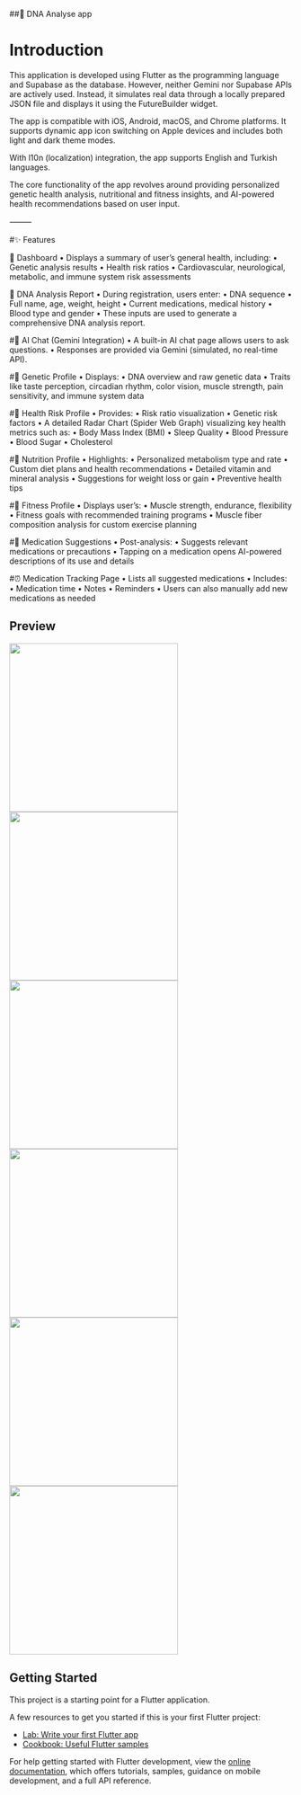 ##🧬 DNA Analyse app

# Introduction

This application is developed using Flutter as the programming language and Supabase as the database. However, neither Gemini nor Supabase APIs are actively used. Instead, it simulates real data through a locally prepared JSON file and displays it using the FutureBuilder widget.

The app is compatible with iOS, Android, macOS, and Chrome platforms.
It supports dynamic app icon switching on Apple devices and includes both light and dark theme modes.

With l10n (localization) integration, the app supports English and Turkish languages.

The core functionality of the app revolves around providing personalized genetic health analysis, nutritional and fitness insights, and AI-powered health recommendations based on user input.

⸻

#✨ Features

🧠 Dashboard
	•	Displays a summary of user’s general health, including:
	•	Genetic analysis results
	•	Health risk ratios
	•	Cardiovascular, neurological, metabolic, and immune system risk assessments

📑 DNA Analysis Report
	•	During registration, users enter:
	•	DNA sequence
	•	Full name, age, weight, height
	•	Current medications, medical history
	•	Blood type and gender
	•	These inputs are used to generate a comprehensive DNA analysis report.

#🤖 AI Chat (Gemini Integration)
	•	A built-in AI chat page allows users to ask questions.
	•	Responses are provided via Gemini (simulated, no real-time API).

#🧬 Genetic Profile
	•	Displays:
	•	DNA overview and raw genetic data
	•	Traits like taste perception, circadian rhythm, color vision, muscle strength, pain sensitivity, and immune system data

#🧪 Health Risk Profile
	•	Provides:
	•	Risk ratio visualization
	•	Genetic risk factors
	•	A detailed Radar Chart (Spider Web Graph) visualizing key health metrics such as:
	•	Body Mass Index (BMI)
	•	Sleep Quality
	•	Blood Pressure
	•	Blood Sugar
	•	Cholesterol

#🥗 Nutrition Profile
	•	Highlights:
	•	Personalized metabolism type and rate
	•	Custom diet plans and health recommendations
	•	Detailed vitamin and mineral analysis
	•	Suggestions for weight loss or gain
	•	Preventive health tips

#💪 Fitness Profile
	•	Displays user’s:
	•	Muscle strength, endurance, flexibility
	•	Fitness goals with recommended training programs
	•	Muscle fiber composition analysis for custom exercise planning

#💊 Medication Suggestions
	•	Post-analysis:
	•	Suggests relevant medications or precautions
	•	Tapping on a medication opens AI-powered descriptions of its use and details

#⏰ Medication Tracking Page
	•	Lists all suggested medications
	•	Includes:
	•	Medication time
	•	Notes
	•	Reminders
	•	Users can also manually add new medications as needed

## Preview

<p>
<img src="assets/Preview/image1.jpeg" width="300"/><img src="assets/Preview/image2.jpeg" width="300"/>
<img src="assets/Preview/image3.jpeg" width="300"/><img src="assets/Preview/image4.jpeg" width="300"/>
<img src="assets/Preview/image5.jpeg" width="300"/><img src="assets/Preview/image6.jpeg" width="300"/>
</p>

## Getting Started

This project is a starting point for a Flutter application.

A few resources to get you started if this is your first Flutter project:

- [Lab: Write your first Flutter app](https://docs.flutter.dev/get-started/codelab)
- [Cookbook: Useful Flutter samples](https://docs.flutter.dev/cookbook)

For help getting started with Flutter development, view the
[online documentation](https://docs.flutter.dev/), which offers tutorials,
samples, guidance on mobile development, and a full API reference.

